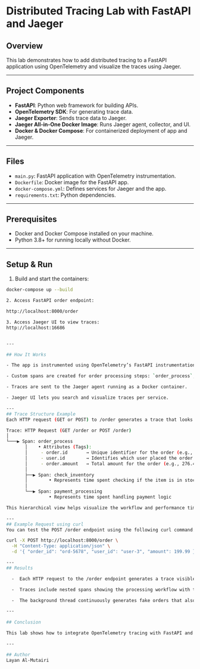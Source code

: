 # Distributed Tracing Lab with FastAPI and Jaeger

## Overview

This lab demonstrates how to add distributed tracing to a FastAPI application using OpenTelemetry and visualize the traces using Jaeger.

---

## Project Components

- **FastAPI**: Python web framework for building APIs.
- **OpenTelemetry SDK**: For generating trace data.
- **Jaeger Exporter**: Sends trace data to Jaeger.
- **Jaeger All-in-One Docker Image**: Runs Jaeger agent, collector, and UI.
- **Docker & Docker Compose**: For containerized deployment of app and Jaeger.

---

## Files

- `main.py`: FastAPI application with OpenTelemetry instrumentation.
- `Dockerfile`: Docker image for the FastAPI app.
- `docker-compose.yml`: Defines services for Jaeger and the app.
- `requirements.txt`: Python dependencies.

---

## Prerequisites

- Docker and Docker Compose installed on your machine.
- Python 3.8+ for running locally without Docker.

---

## Setup & Run

1. Build and start the containers:

```bash
docker-compose up --build

2. Access FastAPI order endpoint:

http://localhost:8000/order

3. Access Jaeger UI to view traces:
http://localhost:16686


---

## How It Works

- The app is instrumented using OpenTelemetry’s FastAPI instrumentation to automatically trace HTTP requests.

- Custom spans are created for order processing steps: `order_process`, `check_inventory`, and `payment_processing`.

- Traces are sent to the Jaeger agent running as a Docker container.

- Jaeger UI lets you search and visualize traces per service.

---
## Trace Structure Example
Each HTTP request (GET or POST) to /order generates a trace that looks like this in Jaeger UI:

Trace: HTTP Request (GET /order or POST /order)
│
└───▶ Span: order_process
       │    • Attributes (Tags):
       │     - order.id       → Unique identifier for the order (e.g., "ord-1234")
       │     - user.id        → Identifies which user placed the order (e.g., "user-3")
       │     - order.amount   → Total amount for the order (e.g., 276.45)
       │
       ├──▶ Span: check_inventory
       │        • Represents time spent checking if the item is in stock
       │
       └──▶ Span: payment_processing
                • Represents time spent handling payment logic

This hierarchical view helps visualize the workflow and performance timing of each step in order processing.

---
## Example Request using curl
You can test the POST /order endpoint using the following curl command:

curl -X POST http://localhost:8000/order \
  -H "Content-Type: application/json" \
  -d '{ "order_id": "ord-5678", "user_id": "user-3", "amount": 199.99 }'

---
## Results

  -  Each HTTP request to the /order endpoint generates a trace visible in Jaeger UI under service name fake-orders-app.

  -  Traces include nested spans showing the processing workflow with timestamps and custom attributes such as order ID, user ID, and amount.

  -  The background thread continuously generates fake orders that also appear in the traces for continuous monitoring demonstration

---
    
## Conclusion

This lab shows how to integrate OpenTelemetry tracing with FastAPI and Jaeger. It provides visibility into application workflows and performance, enabling effective debugging and monitoring in distributed systems.

---

## Author
Layan Al-Mutairi
